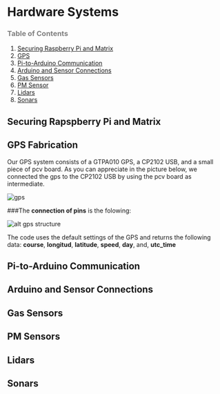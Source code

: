 Hardware Systems
=======
### <span style="color:grey">Table of Contents</span>

1. [Securing Raspberry Pi and Matrix](#matrix)
2. [GPS](#gps)
3. [Pi-to-Arduino Communication](#commo)
4. [Arduino and Sensor Connections](#arduino)
5. [Gas Sensors](#gas)
6. [PM Sensor](#pm)
7. [Lidars](#lidars)
8. [Sonars](#sonars)


## Securing Rapspberry Pi and Matrix

## GPS Fabrication

Our GPS system consists of a GTPA010 GPS, a CP2102 USB, and a small piece of pcv board. As you can appreciate in the picture below, we connected the gps to the CP2102 USB by using the pcv board as intermediate.


![gps](https://github.com/cledantec/Cycle-Atlanta-SLaB/blob/master/images/gps2.jpg?raw=true)

###The **connection of pins** is the folowing:

![alt gps structure](https://github.com/cledantec/Cycle-Atlanta-SLaB/blob/master/images/gpsStructure2.png?raw=true "Gps structure")

The code uses the default settings of the GPS and returns the following data: **course**, **longitud**, **latitude**, **speed**, **day**, and, **utc_time**       

       






## Pi-to-Arduino Communication

## Arduino and Sensor Connections

## Gas Sensors

## PM Sensors

## Lidars

## Sonars
